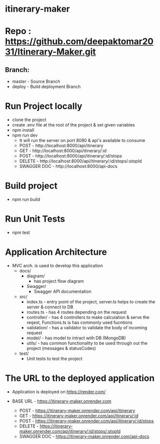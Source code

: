 # itinerary-maker

# Repo : https://github.com/deepaktomar2031/Itinerary-Maker.git
## Branch:
- master - Source Branch
- deploy - Build deployment Branch

# Run Project locally
- clone the project
- create .env file at the root of the project & set given variables
- npm install
- npm run dev
    - It will run the server on port 8080 & api's available to consume
    - POST - http://localhost:8000/api/itinerary
    - GET - http://localhost:8000/api/itinerary/:id
    - POST - http://localhost:8000/api/itinerary/:id/stops
    - DELETE - http://localhost:8000/api/itinerary/:id/stops/:stopId
    - SWAGGER DOC - http://localhost:8000/api-docs

# Build project
- npm run build

# Run Unit Tests
- npm test

# Application Architecture
- MVC arch. is used to develop this application
    - docs/
        - diagram/
            - has project flow diagram
        - Swagger/
            - Swagger API documentation
    - src/
        - index.ts - entry point of the project, server.ts helps to create the server & connect to DB
        - routes.ts - has 4 routes depending on the request
        - controller/ - has 4 controllers to make calculation & serve the reqest, Functions.ts is has commonly used fucntions
        - validation/ - has a validator to validate the body of incoming request
        - model/ - has model to intract with DB (MongoDB)
        - utils/ - has common functionality to be used through out the project (messages & statusCodes)
    - test/
        - Unit tests to test the project

# The URL to the deployed application
- Application is deployed on https://render.com/

- BASE URL - https://itinerary-maker.onrender.com
    - POST - https://itinerary-maker.onrender.com/api/itinerary
    - GET - https://itinerary-maker.onrender.com/api/itinerary/:id
    - POST - https://itinerary-maker.onrender.com/api/itinerary/:id/stops
    - DELETE - https://itinerary-maker.onrender.com/api/itinerary/:id/stops/:stopId
    - SWAGGER DOC - https://itinerary-maker.onrender.com/api-docs